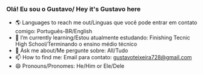 ### Olá! Eu sou o Gustavo/ Hey it's Gustavo here
- 🌎 Languages to reach me out/Linguas que você pode entrar em contato comigo: Português-BR/English
- 🌱 I’m currently learning/Estou atualmente estudando: Finishing Tecnic High School/Terminando o ensino médio técnico
- 💬 Ask me about/Me pergunte sobre: All/Tudo
- 📫 How to find me: Email para contato: gustavoteixeira728@gmail.com
- 😄 Pronouns/Pronomes: He/Him or Ele/Dele
